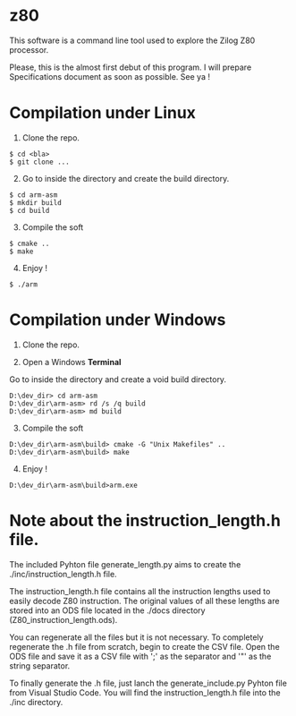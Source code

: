 # z80
This software is a command line tool used to explore the Zilog Z80 processor.

Please, this is the almost first debut of this program. I will prepare Specifications document as soon as possible.
See ya !

# Compilation under Linux
1. Clone the repo.

```
$ cd <bla>
$ git clone ...
```

2. Go to inside the directory and create the build directory.

```
$ cd arm-asm
$ mkdir build
$ cd build
```

3. Compile the soft

```
$ cmake ..
$ make
```

4. Enjoy !

```
$ ./arm
```

# Compilation under Windows
1. Clone the repo.

2. Open a Windows **Terminal**

Go to inside the directory and create a void build directory.

```
D:\dev_dir> cd arm-asm
D:\dev_dir\arm-asm> rd /s /q build
D:\dev_dir\arm-asm> md build
```

3. Compile the soft

```
D:\dev_dir\arm-asm\build> cmake -G "Unix Makefiles" ..
D:\dev_dir\arm-asm\build> make
```

4. Enjoy !

```
D:\dev_dir\arm-asm\build>arm.exe
```

# Note about the instruction_length.h file.

The included Pyhton file generate_length.py aims to create the ./inc/instruction_length.h file.

The instruction_length.h file contains all the instruction lengths used to easily decode Z80 instruction. The original values of all these lengths are stored into an ODS file located in the ./docs directory (Z80_instruction_length.ods).

You can regenerate all the files but it is not necessary. To completely regenerate the .h file from scratch, begin to create the CSV file. Open the ODS file and save it as a CSV file with ';' as the separator and '"' as the string separator.
                                                    
To finally generate the .h file, just lanch the generate_include.py Pyhton file from Visual Studio Code. You will find the instruction_length.h file into the ./inc directory. 
